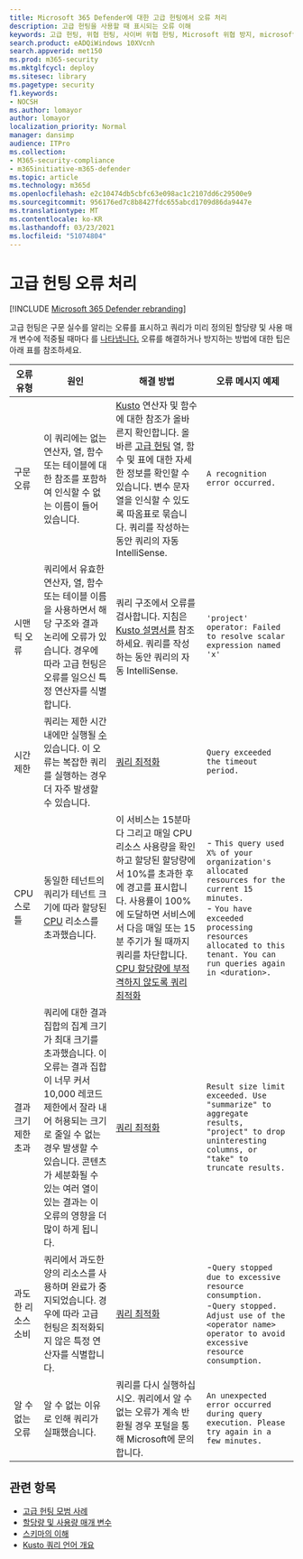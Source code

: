 ```yaml
---
title: Microsoft 365 Defender에 대한 고급 헌팅에서 오류 처리
description: 고급 헌팅을 사용할 때 표시되는 오류 이해
keywords: 고급 헌팅, 위협 헌팅, 사이버 위협 헌팅, Microsoft 위협 방지, microsoft 365, mtp, m365, 검색, 쿼리, 원격 분석, schema, kusto, 시간 제한, 리소스, 오류, 알 수 없는 오류, 제한, 할당량, 매개 변수, 할당량
search.product: eADQiWindows 10XVcnh
search.appverid: met150
ms.prod: m365-security
ms.mktglfcycl: deploy
ms.sitesec: library
ms.pagetype: security
f1.keywords:
- NOCSH
ms.author: lomayor
author: lomayor
localization_priority: Normal
manager: dansimp
audience: ITPro
ms.collection:
- M365-security-compliance
- m365initiative-m365-defender
ms.topic: article
ms.technology: m365d
ms.openlocfilehash: e2c10474db5cbfc63e098ac1c2107dd6c29500e9
ms.sourcegitcommit: 956176ed7c8b8427fdc655abcd1709d86da9447e
ms.translationtype: MT
ms.contentlocale: ko-KR
ms.lasthandoff: 03/23/2021
ms.locfileid: "51074804"
---
```

# <a name="handle-advanced-hunting-errors"></a>고급 헌팅 오류 처리

[!INCLUDE [Microsoft 365 Defender rebranding](../includes/microsoft-defender.md)]


고급 헌팅은 구문 실수를 알리는 오류를 표시하고 쿼리가 미리 정의된 할당량 및 사용 매개 변수에 적중될 때마다 를 [나타냅니다.](advanced-hunting-limits.md) 오류를 해결하거나 방지하는 방법에 대한 팁은 아래 표를 참조하세요.

| 오류 유형 | 원인 | 해결 방법 | 오류 메시지 예제 |
|--|--|--|--|
| 구문 오류 | 이 쿼리에는 없는 연산자, 열, 함수 또는 테이블에 대한 참조를 포함하여 인식할 수 없는 이름이 들어 있습니다. | [Kusto](/azure/data-explorer/kusto/query/) 연산자 및 함수에 대한 참조가 올바른지 확인합니다. 올바른 [고급 헌팅](advanced-hunting-schema-tables.md) 열, 함수 및 표에 대한 자세한 정보를 확인할 수 있습니다. 변수 문자열을 인식할 수 있도록 따옴표로 묶습니다. 쿼리를 작성하는 동안 쿼리의 자동 IntelliSense. | `A recognition error occurred.` |
| 시맨틱 오류 | 쿼리에서 유효한 연산자, 열, 함수 또는 테이블 이름을 사용하면서 해당 구조와 결과 논리에 오류가 있습니다. 경우에 따라 고급 헌팅은 오류를 일으신 특정 연산자를 식별합니다. | 쿼리 구조에서 오류를 검사합니다. 지침은 [Kusto 설명서를](/azure/data-explorer/kusto/query/) 참조하세요. 쿼리를 작성하는 동안 쿼리의 자동 IntelliSense. |  `'project' operator: Failed to resolve scalar expression named 'x'`|
| 시간 제한 | 쿼리는 제한 시간 내에만 실행될 [수](advanced-hunting-limits.md)있습니다. 이 오류는 복잡한 쿼리를 실행하는 경우 더 자주 발생할 수 있습니다. | [쿼리 최적화](advanced-hunting-best-practices.md) | `Query exceeded the timeout period.` |
| CPU 스로틀 | 동일한 테넌트의 쿼리가 테넌트 크기에 따라 할당된 [CPU](advanced-hunting-limits.md) 리소스를 초과했습니다. | 이 서비스는 15분마다 그리고 매일 CPU 리소스 사용량을 확인하고 할당된 할당량에서 10%를 초과한 후에 경고를 표시합니다. 사용률이 100%에 도달하면 서비스에서 다음 매일 또는 15분 주기가 될 때까지 쿼리를 차단합니다. [CPU 할당량에 부적격하지 않도록 쿼리 최적화](advanced-hunting-best-practices.md) | - `This query used X% of your organization's allocated resources for the current 15 minutes.`<br>- `You have exceeded processing resources allocated to this tenant. You can run queries again in <duration>.` |
| 결과 크기 제한 초과  | 쿼리에 대한 결과 집합의 집계 크기가 최대 크기를 초과했습니다. 이 오류는 결과 집합이 너무 커서 10,000 레코드 제한에서 잘라 내어 허용되는 크기로 줄일 수 없는 경우 발생할 수 있습니다. 콘텐츠가 세분화될 수 있는 여러 열이 있는 결과는 이 오류의 영향을 더 많이 하게 됩니다. | [쿼리 최적화](advanced-hunting-best-practices.md) | `Result size limit exceeded. Use "summarize" to aggregate results, "project" to drop uninteresting columns, or "take" to truncate results.` |
| 과도한 리소스 소비 | 쿼리에서 과도한 양의 리소스를 사용하며 완료가 중지되었습니다. 경우에 따라 고급 헌팅은 최적화되지 않은 특정 연산자를 식별합니다. | [쿼리 최적화](advanced-hunting-best-practices.md) | -`Query stopped due to excessive resource consumption.`<br>-`Query stopped. Adjust use of the <operator name> operator to avoid excessive resource consumption.` |
| 알 수 없는 오류 | 알 수 없는 이유로 인해 쿼리가 실패했습니다. | 쿼리를 다시 실행하십시오. 쿼리에서 알 수 없는 오류가 계속 반환될 경우 포털을 통해 Microsoft에 문의합니다. | `An unexpected error occurred during query execution. Please try again in a few minutes.`

## <a name="related-topics"></a>관련 항목
- [고급 헌팅 모범 사례](advanced-hunting-best-practices.md)
- [할당량 및 사용량 매개 변수](advanced-hunting-limits.md)
- [스키마의 이해](advanced-hunting-schema-tables.md)
- [Kusto 쿼리 언어 개요](/azure/data-explorer/kusto/query/)